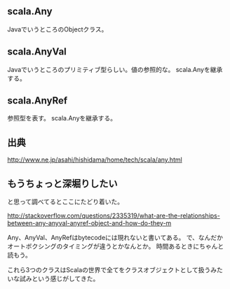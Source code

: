 
## scala.Any

JavaでいうところのObjectクラス。


## scala.AnyVal

Javaでいうところのプリミティブ型らしい。値の参照的な。
scala.Anyを継承する。

## scala.AnyRef

参照型を表す。
scala.Anyを継承する。

## 出典

http://www.ne.jp/asahi/hishidama/home/tech/scala/any.html


## もうちょっと深堀りしたい

と思って調べてるとここにたどり着いた。

http://stackoverflow.com/questions/2335319/what-are-the-relationships-between-any-anyval-anyref-object-and-how-do-they-m

Any、AnyVal、AnyRefはbytecodeには現れないと書いてある。
で、なんだかオートボクシングのタイミングが違うとかなんとか。
時間あるときにちゃんと読もう。


これら3つのクラスはScalaの世界で全てをクラスオブジェクトとして扱うみたいな試みという感じがしてきた。
